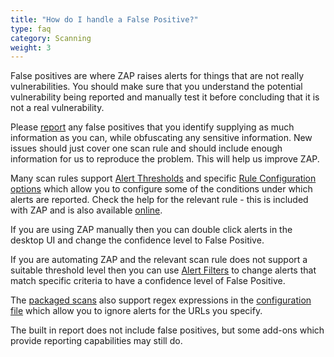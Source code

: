 ```yaml
---
title: "How do I handle a False Positive?"
type: faq
category: Scanning
weight: 3
---
```


False positives are where ZAP raises alerts for things that are not really vulnerabilities.
You should make sure that you understand the potential vulnerability being reported and manually test it before concluding that it is not a real vulnerability.

Please [report](https://github.com/zaproxy/zaproxy/issues/new?labels=bug&template=Bug_report.md) any false positives that you identify supplying as much information as you can, while obfuscating any sensitive information. New issues should just cover one scan rule and should include enough information for us to reproduce the problem. This will help us improve ZAP.

Many scan rules support [Alert Thresholds](/docs/desktop/ui/dialogs/scanpolicy/#threshold) and specific [Rule Configuration options](/docs/desktop/ui/dialogs/options/ruleconfig/) which allow you to configure some of the conditions under which alerts are reported. Check the help for the relevant rule - this is included with ZAP and is also available [online](/docs/desktop/addons/).

If you are using ZAP manually then you can double click alerts in the desktop UI and change the confidence level to False Positive.

If you are automating ZAP and the relevant scan rule does not support a suitable threshold level then you can use [Alert Filters](/docs/desktop/addons/alert-filters/) to change alerts that match specific criteria to have a confidence level of False Positive.

The [packaged scans](/docs/docker/) also support regex expressions in the [configuration file](/docs/docker/api-scan/#configuration-file) which allow you to ignore alerts for the URLs you specify.

The built in report does not include false positives, but some add-ons which provide reporting capabilities may still do.
